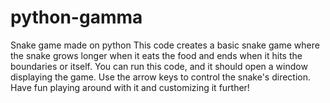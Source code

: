 # python-gamma
Snake game made on python
This code creates a basic snake game where the snake grows longer when it eats the food and ends when it hits the boundaries or itself.
You can run this code, and it should open a window displaying the game.
Use the arrow keys to control the snake's direction. 
Have fun playing around with it and customizing it further!
